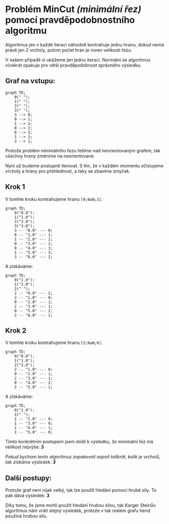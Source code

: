 # Problém **MinCut** *(minimální řez)* pomocí pravděpodobnostního algoritmu

Algoritmus jen v každé iteraci náhodně kontrahuje jednu hranu, dokud nemá právě jen 2 vrcholy, potom počet hran je roven velikosti řezu.

V našem případě si ukážeme jen jednu iteraci. Normální se algoritmus vícekrát opakuje pro větší pravděpodobnost správného výsledku.

## Graf na vstupu:

```mermaid
graph TD;
	0(" ");
	1(" ");
	2(" ");
	3(" ");
	3 --> 0;
	0 --> 1;
	1 --> 2;
	0 --> 2;
	0 --> 3;
	1 --> 3;
	3 --> 2;
```

Protože problém minimálního řezu řešíme nad neorientovaným grafem, tak všechny hrany změníme na neorientované.

Nyní už budeme postupně iterovat. S tím, že v každém momentu očíslujeme vrcholy a hrany pro přehlednost, a taky se zbavíme smyček.

## Krok 1

V tomhle kroku kontrahujeme hranu `[0;NaN;3]`.

```mermaid
graph TD;
	0("0.0");
	1("1.0");
	2("2.0");
	3("3.0");
	3 -- "0.0" --- 0;
	0 -- "1.0" --- 1;
	1 -- "2.0" --- 2;
	0 -- "3.0" --- 2;
	0 -. "4.0" -.- 3;
	1 -- "5.0" --- 3;
	3 -- "6.0" --- 2;
```

A získáváme:

```mermaid
graph TD;
	0("1.0");
	1("2.0");
	2(" ");
	2 -- "0.0" --- 2;
	2 -- "1.0" --- 0;
	0 -- "2.0" --- 1;
	2 -- "3.0" --- 1;
	0 -- "5.0" --- 2;
	2 -- "6.0" --- 1;
```

## Krok 2

V tomhle kroku kontrahujeme hranu `[3;NaN;0]`.

```mermaid
graph TD;
	0("0.0");
	1("1.0");
	2("2.0");
	2 -. "1.0" -.- 0;
	0 -- "2.0" --- 1;
	2 -- "3.0" --- 1;
	0 -- "4.0" --- 2;
	2 -- "5.0" --- 1;
```

A získáváme:

```mermaid
graph TD;
	0("1.0");
	1(" ");
	1 -- "2.0" --- 0;
	1 -- "3.0" --- 0;
	1 -- "4.0" --- 1;
	1 -- "5.0" --- 0;
```

Tímto konkrétním postupem jsem došli k výsledku, že minimální řez má velikost nejvýše: **3**

*Pokud bychom tento algoritmus zopakovali aspoň tolikrát, kolik je vrcholů, tak získáme výsledek: **3***

## Další postupy:

Protože graf není nijak velký, tak lze použít hledání pomocí hrubé síly. To pak dává výsledek: **3**

Díky tomu, že jsme mohli použít hledání hrubou silou, tak Karger Steinův algoritmus nám vrátí stejný výsledek, protože v tak malém grafu hend používá hrubou sílu.
